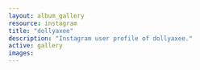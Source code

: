 ```yaml
---
layout: album_gallery
resource: instagram
title: "dollyaxee"
description: "Instagram user profile of dollyaxee."
active: gallery
images:
---
```

